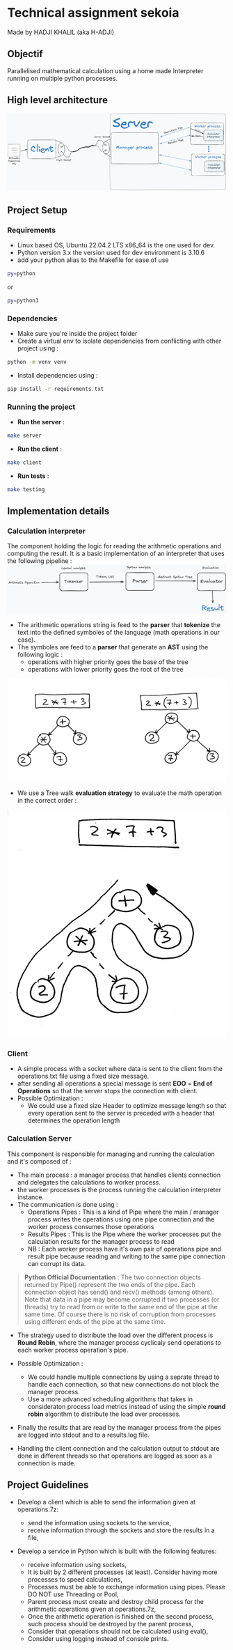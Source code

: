 # Technical assignment sekoia

Made by HADJI KHALIL (aka H-ADJI)

## Objectif

Parallelised mathematical calculation using a home made Interpreter running on multiple python processes.

## High level architecture

![architecture image](/assets/IPC_calculator.png "architecture")

## Project Setup

### Requirements

- Linux based OS, Ubuntu 22.04.2 LTS x86_64 is the one used for dev.
- Python version 3.x the version used for dev environment is 3.10.6
- add your python alias to the Makefile for ease of use 

```sh
py=python
```

or

```sh
py=python3
```

### Dependencies

- Make sure you're inside the project folder
- Create a virtual env to isolate dependencies from conflicting with other project using :

```sh
python -m venv venv
```

- Install dependencies using :

```sh
pip install -r requirements.txt
```

### Running the project

- **Run the server** :

```sh
make server
```

- **Run the client** :

```sh
make client
```

- **Run tests** :

```sh
make testing
```

## Implementation details

### Calculation interpreter

The component holding the logic for reading the arithmetic operations and computing the result. It is a basic implementation of an interpreter that uses the following pipeline :
![Pipeline image](/assets/InterpreterPipeline.png "architecture")

- The arithmetic operations string is feed to the **parser** that **tokenize** the text into the defined symboles of the language (math operations in our case).
- The symboles are feed to a **parser** that generate an **AST** using the following logic :
  - operations with higher priority goes the base of the tree
  - operations with lower priority goes the root of the tree

<p align="center"><img src="assets/AST_example2.png" /></p>
  
- We use a Tree walk **evaluation strategy** to evaluate the math operation in the correct order :

<p align="center"><img src="assets/AST_example1.png" /></p>

### Client

- A simple process with a socket where data is sent to the client from the operations.txt file using a fixed size message.
- after sending all operations a special message is sent **EOO** = **End of Operations** so that the server stops the connection with client.
- Possible Optimization :
  - We could use a fixed size Header to optimize message length so that every operation sent to the server is preceded with a header that determines the operation length

### Calculation Server

This component is responsible for managing and running the calculation and it's composed of :

- The main process : a manager process that handles clients connection and delegates the calculations to worker process.
- the worker processes is the process running the calculation interpreter instance.
- The communication is done using :
  - Operations Pipes : This is a kind of Pipe where the main / manager process writes the operations using one pipe connection and the worker process consumes those operations
  - Results Pipes : This is the Pipe where the worker processes put the calculation results for the manager process to read
  - NB : Each worker process have it's own pair of operations pipe and result pipe because reading and writing to the same pipe connection can corrupt its data.

> **Python Official Documentation** :
> The two connection objects returned by Pipe() represent the two ends of the pipe. Each connection object has send() and recv() methods (among others). Note that data in a pipe may become corrupted if two processes (or threads) try to read from or write to the same end of the pipe at the same time. Of course there is no risk of corruption from processes using different ends of the pipe at the same time.

- The strategy used to distribute the load over the different process is **Round Robin**, where the manager process cyclicaly send operations to each worker process operation's pipe.
- Possible Optimization :
  - We could handle multiple connections by using a seprate thread to handle each connection, so that new connections do not block the manager process.
  - Use a more advanced scheduling algorithms that takes in consideraton process load metrics instead of using the simple **round robin** algorithm to distribute the load over processes.

- Finally the results that are read by the manager process from the pipes are logged into stdout and to a results.log file.
- Handling the client connection and the calculation output to stdout are done in different threads so that operations are logged as soon as a connection is made.

## Project Guidelines

- Develop a client which is able to send the information given at operations.7z:
  - send the information using sockets to the service,
  - receive information through the sockets and store the results in a file,

- Develop a service in Python which is built with the following features:
  - receive information using sockets,
  - It is built by 2 different processes (at least). Consider having more processes to speed calculations,
  - Processes must be able to exchange information using pipes. Please DO NOT use Threading or Pool,
  - Parent process must create and destroy child process for the arithmetic operations given at operations.7z,
  - Once the arithmetic operation is finished on the second process, such process should be destroyed by the parent process,
  - Consider that operations should not be calculated using eval(),
  - Consider using logging instead of console prints.
